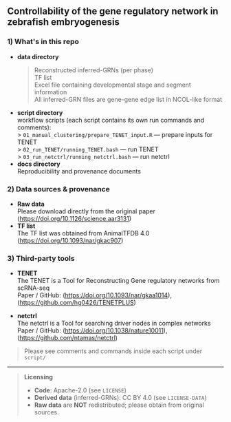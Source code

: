 ## Controllability of the gene regulatory network in zebrafish embryogenesis 

### 1) What's in this repo
- **data directory**  
	> Reconstructed inferred-GRNs (per phase)  
	> TF list  
	> Excel file containing developmental stage and segment information  
	All inferred-GRN files are gene-gene edge list in NCOL-like format  
- **script directory**  
	workflow scripts (each script contains its own run commands and comments):  
		> `01_manual_clustering/prepare_TENET_input.R` — prepare inputs for TENET  
		> `02_run_TENET/running_TENET.bash` — run TENET  
		> `03_run_netctrl/running_netctrl.bash` — run netctrl  
- **docs directory**  
	Reproducibility and provenance documents

### 2) Data sources & provenance
- **Raw data**  
	Please download directly from the original paper (https://doi.org/10.1126/science.aar3131)
- **TF list**  
	The TF list was obtained from AnimalTFDB 4.0 (https://doi.org/10.1093/nar/gkac907)

### 3) Third-party tools
- **TENET**  
	The TENET is a Tool for Reconstructing Gene regulatory networks from scRNA-seq   
	Paper / GitHub: (https://doi.org/10.1093/nar/gkaa1014), (https://github.com/hg0426/TENETPLUS)
	
- **netctrl**  
	The netctrl is a Tool for searching driver nodes in complex networks   
	Paper / GitHub: (https://doi.org/10.1038/nature10011), (https://github.com/ntamas/netctrl)

> Please see comments and commands inside each script under `script/`

---

> **Licensing**  
> - **Code**: Apache-2.0 (see `LICENSE`)  
> - **Derived data** (inferred-GRNs): CC BY 4.0 (see `LICENSE-DATA`)  
> - **Raw data** are **NOT** redistributed; please obtain from original sources.
